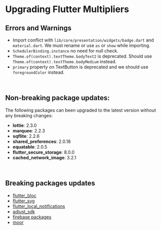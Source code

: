 # Upgrading Flutter Multipliers

## Errors and Warnings

- Import conflict with `lib/core/presentation/widgets/badge.dart` and `material.dart`. We must rename or use `as` or `show` while importing.
- `SchedulerBinding.instance` no need for null check.
- `Theme.of(context).textTheme.bodyText2` is deprecated. Should use `Theme.of(context).textTheme.bodyMedium` instead.
- `primary` property on TextButton is deprecated and we should use `foregroundColor` instead.

<br>

## Non-breaking package updates:

The following packages can been upgraded to the latest version without any breaking changes:

- **lottie**: 2.3.0
- **marquee**: 2.2.3
- **sqflite**: 2.2.6
- **shared_preferences**: 2.0.18
- **equatable**: 2.0.5
- **flutter_secure_storage**: 8.0.0
- **cached_network_image**: 3.2.1

<br>

## Breaking packages updates

- [flutter_bloc](flutter_bloc.md)
- [flutter_svg](flutter_svg.md)
- [flutter_local_notifications](flutter_local_notifications.md)
- [adjust_sdk](adjust_sdk.md)
- [firebase packages](firebase.md)
- [moor](moor.md)
